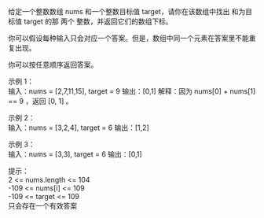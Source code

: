 给定一个整数数组 nums 和一个整数目标值 target，请你在该数组中找出 和为目标值 target  的那 两个 整数，并返回它们的数组下标。

你可以假设每种输入只会对应一个答案。但是，数组中同一个元素在答案里不能重复出现。

你可以按任意顺序返回答案。



示例 1：  
输入：nums = [2,7,11,15], target = 9
输出：[0,1]
解释：因为 nums[0] + nums[1] == 9 ，返回 [0, 1] 。  

示例 2：  
输入：nums = [3,2,4], target = 6
输出：[1,2] 

示例 3：  
输入：nums = [3,3], target = 6
输出：[0,1]


提示：  
2 <= nums.length <= 104  
-109 <= nums[i] <= 109  
-109 <= target <= 109  
只会存在一个有效答案